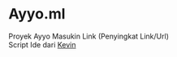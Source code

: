 # Ayyo.ml
Proyek Ayyo Masukin Link (Penyingkat Link/Url)<br />
Script Ide dari <a href="http://ayyo.ml/pie">Kevin</a>
